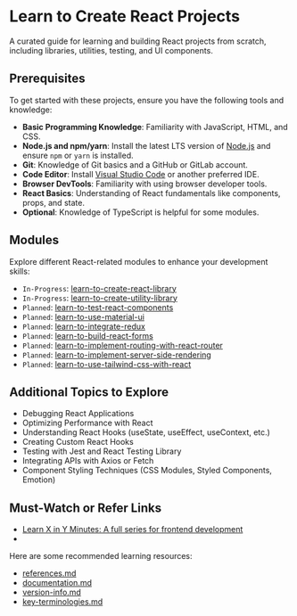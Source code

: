 # Learn to Create React Projects

A curated guide for learning and building React projects from scratch, including libraries, utilities, testing, and UI components.

## Prerequisites

To get started with these projects, ensure you have the following tools and knowledge:

- **Basic Programming Knowledge**: Familiarity with JavaScript, HTML, and CSS.
- **Node.js and npm/yarn**: Install the latest LTS version of [Node.js](https://nodejs.org/) and ensure `npm` or `yarn` is installed.
- **Git**: Knowledge of Git basics and a GitHub or GitLab account.
- **Code Editor**: Install [Visual Studio Code](https://code.visualstudio.com/) or another preferred IDE.
- **Browser DevTools**: Familiarity with using browser developer tools.
- **React Basics**: Understanding of React fundamentals like components, props, and state.
- **Optional**: Knowledge of TypeScript is helpful for some modules.

## Modules

Explore different React-related modules to enhance your development skills:

- `In-Progress`: [learn-to-create-react-library](./learn-to-create-react-library)
- `In-Progress`: [learn-to-create-utility-library](./learn-to-create-utility-library)
- `Planned`: [learn-to-test-react-components](./learn-to-test-react-components)
- `Planned`: [learn-to-use-material-ui](./learn-to-use-material-ui)
- `Planned`: [learn-to-integrate-redux](./learn-to-integrate-redux)
- `Planned`: [learn-to-build-react-forms](./learn-to-build-react-forms)
- `Planned`: [learn-to-implement-routing-with-react-router](./learn-to-implement-routing-with-react-router)
- `Planned`: [learn-to-implement-server-side-rendering](./learn-to-implement-server-side-rendering)
- `Planned`: [learn-to-use-tailwind-css-with-react](./learn-to-use-tailwind-css-with-react)

## Additional Topics to Explore

- Debugging React Applications
- Optimizing Performance with React
- Understanding React Hooks (useState, useEffect, useContext, etc.)
- Creating Custom React Hooks
- Testing with Jest and React Testing Library
- Integrating APIs with Axios or Fetch
- Component Styling Techniques (CSS Modules, Styled Components, Emotion)

## Must-Watch or Refer Links

- [Learn X in Y Minutes: A full series for frontend development](https://www.youtube.com/watch?v=iiADhChRriM&list=PLZlA0Gpn_vH85jM1TWO6TdCtSr6ruglWn)
- 

Here are some recommended learning resources: 
- [references.md](./references.md)
- [documentation.md](./documentation.md)
- [version-info.md](./version-details.md)
- [key-terminologies.md](./key-terminologies.md)

